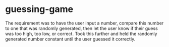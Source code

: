 # guessing-game

The requirement was to have the user input a number, compare this number to one that was randomly generated, then let the user know if their guess was too high, too low, or correct. Took this further and held the randomly generated number constant until the user guessed it correctly.

